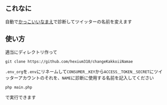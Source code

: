 ## これなに
自動で[かっこいいなまえ](https://shindanmaker.com/498477)で診断してツイッターの名前を変えます

## 使い方
適当にディレクトリ作って

```
git clone https://github.com/hexium310/changeKakkoiiNamae
```

`.env_org`を`.env`にリネームして`CONSUMER＿KEY`から`ACCESS＿TOKEN＿SECRET`にツイッターアカウントのそれを、`NAME`に診断に使用する名前を記入してください

```
php main.php
```

で実行できます
